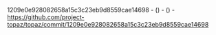 1209e0e928082658a15c3c23eb9d8559cae14698 -  () -  () - https://github.com/project-topaz/topaz/commit/1209e0e928082658a15c3c23eb9d8559cae14698
